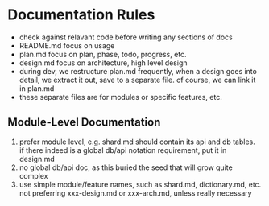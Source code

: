 # Documentation Rules

* check against relavant code before writing any sections of docs
* README.md focus on usage
* plan.md focus on plan, phase, todo, progress, etc.
* design.md focus on architecture, high level design
* during dev, we restructure plan.md frequently, when a design goes into detail, we extract it out, save to a separate file. of course, we can link it in plan.md
* these separate files are for modules or specific features, etc.

## Module-Level Documentation
1. prefer module level, e.g. shard.md should contain its api and db tables. if there indeed is a global db/api notation requirement, put it in design.md
2. no global db/api doc, as this buried the seed that will grow quite complex
3. use simple module/feature names, such as shard.md, dictionary.md, etc. not preferring xxx-design.md or xxx-arch.md, unless really necessary
